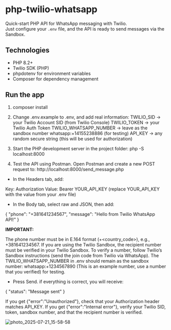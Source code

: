 # php-twilio-whatsapp
Quick-start PHP API for WhatsApp messaging with Twilio.  
Just configure your `.env` file, and the API is ready to send messages via the Sandbox.

## Technologies
- PHP 8.2+
- Twilio SDK (PHP)
- phpdotenv for environment variables
- Composer for dependency management

## Run the app
1. composer install

2. Change .env.example to .env, and add real information:
TWILIO_SID → your Twilio Account SID (from Twilio Console)
TWILIO_TOKEN → your Twilio Auth Token
TWILIO_WHATSAPP_NUMBER → leave as the sandbox number whatsapp:+14155238886 (for testing)
API_KEY → any random secure string (this will be used for authorization)

3. Start the PHP development server in the project folder:
php -S localhost:8000

4. Test the API using Postman. Open Postman and create a new POST request to:
http://localhost:8000/send_message.php

- In the Headers tab, add:

Key: Authorization
Value: Bearer YOUR_API_KEY
(replace YOUR_API_KEY with the value from your .env file)

- In the Body tab, select raw and JSON, then add:

{
  "phone": "+381641234567",
  "message": "Hello from Twilio WhatsApp API!"
}

**IMPORTANT:**

The phone number must be in E.164 format (+<country_code><number>), e.g., +381641234567.
If you are using the Twilio Sandbox, the recipient number must be verified in your Twilio Sandbox.
To verify a number, follow Twilio’s Sandbox instructions (send the join code from Twilio via WhatsApp).
The TWILIO_WHATSAPP_NUMBER in .env should remain as the sandbox number: whatsapp:+1234567890 (This is an example number, use a number that you verified) for testing.

- Press Send. if everything is correct, you will receive:

{
  "status":
  "Message sent"
}

If you get {"error":"Unauthorized"}, check that your Authorization header matches API_KEY.
If you get {"error":"Internal error"}, verify your Twilio SID, token, sandbox number, and that the recipient number is verified.

![photo_2025-07-21_15-58-58](https://github.com/user-attachments/assets/00995ab7-9303-4858-94f5-f4375f691a35)

